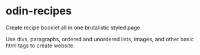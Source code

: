 # odin-recipes

Create recipe booklet all in one brutalistic styled page

Use divs, paragraphs, ordered and unordered lists, images, and other basic html tags to create website.